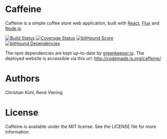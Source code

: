 # Caffeine
Caffeine is a simple coffee store web application, built with [React](http://facebook.github.io/react/), [Flux](https://facebook.github.io/flux/) and [Node.js](https://nodejs.org/en/).


[![Build Status](https://travis-ci.org/codemade/caffeine.svg?branch=master)](https://travis-ci.org/codemade/caffeine) [![Coverage Status](https://coveralls.io/repos/codemade/caffeine/badge.svg?branch=master&service=github)](https://coveralls.io/github/codemade/caffeine?branch=master)
[![bitHound Score](https://www.bithound.io/github/codemade/caffeine/badges/score.svg)](https://www.bithound.io/github/codemade/caffeine)
[![bitHound Dependencies](https://www.bithound.io/github/codemade/caffeine/badges/dependencies.svg)](https://www.bithound.io/github/codemade/caffeine/master/dependencies/npm)

The npm dependencies are kept up-to-date by [greenkeeper.io](http://greenkeeper.io).
The deployed website is accessible via this url: http://codemade.js.org/caffeine/.

# Authors
Christian Kühl, René Viering

# License
Caffeine is available under the MIT license. See the LICENSE file for more information.
